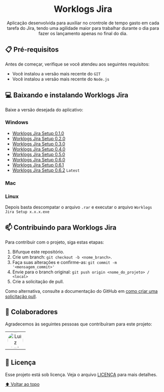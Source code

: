 <h1 align="center">
Worklogs Jira
</h1>

<p align="center">Aplicação desenvolvida para auxiliar no crontrole de tempo gasto em cada tarefa do Jira, tendo uma agilidade maior para trabalhar durante o dia para fazer os lançamento apenas no final do dia.</p>

## 📋 Pré-requisitos

Antes de começar, verifique se você atendeu aos seguintes requisitos:
* Você instalou a versão mais recente do `GIT`
* Você instalou a versão mais recente do `Node.js`

## 💻 Baixando e instalando Worklogs Jira

Baixe a versão desejada do aplicativo:
### Windows
- [Worklogs Jira Setup 0.1.0](https://github.com/luizbp/clockwork-jira-electron/releases/download/0.1.0/Worklogs.Jira.Setup.0.1.0.rar)
- [Worklogs Jira Setup 0.2.0](https://github.com/luizbp/clockwork-jira-electron/releases/download/0.2.0/Worklogs.Jira.Setup.0.2.0.rar)
- [Worklogs Jira Setup 0.3.0](https://github.com/luizbp/clockwork-jira-electron/releases/download/v0.3.0/Worklogs.Jira.Setup.0.3.0.rar)
- [Worklogs Jira Setup 0.4.0](https://github.com/luizbp/clockwork-jira-electron/releases/download/v0.4.0/Worklogs.Jira.Setup.0.4.0.rar)
- [Worklogs Jira Setup 0.5.0](https://github.com/luizbp/clockwork-jira-electron/releases/download/v0.5.0/Worklogs.Jira.Setup.0.5.0.rar)
- [Worklogs Jira Setup 0.6.0](https://github.com/luizbp/clockwork-jira-electron/releases/download/v0.6.0/Worklogs.Jira.Setup.0.6.0.rar)
- [Worklogs Jira Setup 0.6.1](https://github.com/luizbp/clockwork-jira-electron/releases/download/v0.6.1/Worklogs.Jira.Setup.0.6.1.rar)
- [Worklogs Jira Setup 0.6.2](https://github.com/luizbp/clockwork-jira-electron/releases/download/v0.6.2/Worklogs.Jira.Setup.0.6.2.rar) `Latest`

### Mac
### Linux


Depois basta descompatar o arquivo `.rar` e executar o arquivo `Worklogs Jira Setup x.x.x.exe`
## 📫 Contribuindo para Worklogs Jira
Para contribuir com o projeto, siga estas etapas:

1. Bifurque este repositório.
2. Crie um branch: `git checkout -b <nome_branch>`.
3. Faça suas alterações e confirme-as: `git commit -m '<mensagem_commit>'`
4. Envie para o branch original: `git push origin <nome_do_projeto> / <local>`
5. Crie a solicitação de pull.

Como alternativa, consulte a documentação do GitHub em [como criar uma solicitação pull](https://help.github.com/en/github/collaborating-with-issues-and-pull-requests/creating-a-pull-request).

## 🤝 Colaboradores

Agradecemos às seguintes pessoas que contribuíram para este projeto:

<table>
  <tr>
    <td align="center">
      <a href="https://github.com/luizbpacct" target="_blank" title="Luiz Carlos B Pereira">
        <img src="https://avatars.githubusercontent.com/u/115479427" width="50px;" style="border-radius: 100%;" alt="Luiz Carlos B Pereira"/><br>
      </a>
    </td>
  </tr>
</table>

## 📝 Licença

Esse projeto está sob licença. Veja o arquivo [LICENÇA](LICENSE.md) para mais detalhes.

[⬆ Voltar ao topo](#worklogs-jira)<br>
